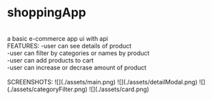 # shoppingApp
<br>
a basic e-commerce app ui with api
<br>
FEATURES:
-user can see details of product <br>
-user can filter by categories or names by product <br>
-user can add products to cart <br>
-user can increase or decrase amount of product <br>
<br>
SCREENSHOTS:
![](./assets/main.png)
![](./assets/detailModal.png)
![](./assets/categoryFilter.png)
![](./assets/card.png)
